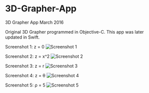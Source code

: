 # 3D-Grapher-App
3D Grapher App March 2016

Original 3D Grapher programmed in Objective-C. This app was later updated in Swift.

Screenshot 1: z = 0
![Screenshot 1](https://github.com/bbm8/3D-Grapher-App/blob/master/Screenshots/Screenshot%201.png)

Screenshot 2: z = x^2
![Screenshot 2](https://github.com/bbm8/3D-Grapher-App/blob/master/Screenshots/Screenshot%202.png)

Screenshot 3: z = r
![Screenshot 3](https://github.com/bbm8/3D-Grapher-App/blob/master/Screenshots/Screenshot%203.png)

Screenshot 4: z = θ
![Screenshot 4](https://github.com/bbm8/3D-Grapher-App/blob/master/Screenshots/Screenshot%204.png)

Screenshot 5: ρ = 5
![Screenshot 5](https://github.com/bbm8/3D-Grapher-App/blob/master/Screenshots/Screenshot%205.png)
